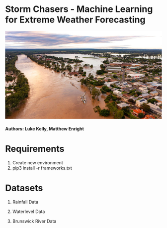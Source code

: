 # Storm Chasers - Machine Learning for Extreme Weather Forecasting

![Alt text](./img/flood.jpg?raw=true "Title")

#### Authors: Luke Kelly, Matthew Enright

# Requirements

1. Create new environment
2. pip3 install -r frameworks.txt

# Datasets

1. Rainfall Data

2. Waterlevel Data

3. Brunswick River Data

